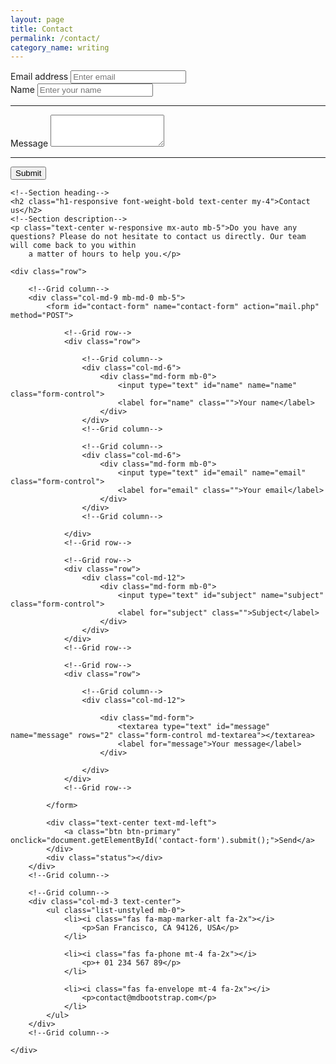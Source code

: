 ```yaml
---
layout: page
title: Contact
permalink: /contact/
category_name: writing
---
```


<form accept-charset="UTF-8" action="https://getform.io/f/d54fe01e-e018-434f-824b-5e6053c93989" method="POST" enctype="multipart/form-data" target="_blank">
          <div class="form-group">
            <label for="exampleInputEmail1" required="required">Email address</label>
            <input type="email" name="email" class="form-control" id="exampleInputEmail1" aria-describedby="emailHelp" placeholder="Enter email">
          </div>
          <div class="form-group">
            <label for="exampleInputName">Name</label>
            <input type="text" name="name" class="form-control" id="exampleInputName" placeholder="Enter your name" required="required">
          </div>
          <hr>
          <div class="form-group">
            <label for="exampleFormControlTextarea1">Message</label>
            <textarea class="form-control" id="exampleFormControlTextarea1" rows="3"></textarea>
          </div>
          <hr>
          <button type="submit" class="btn btn-primary">Submit</button>
        </form>

<!--Section: Contact v.2-->
<section class="mb-4">

    <!--Section heading-->
    <h2 class="h1-responsive font-weight-bold text-center my-4">Contact us</h2>
    <!--Section description-->
    <p class="text-center w-responsive mx-auto mb-5">Do you have any questions? Please do not hesitate to contact us directly. Our team will come back to you within
        a matter of hours to help you.</p>

    <div class="row">

        <!--Grid column-->
        <div class="col-md-9 mb-md-0 mb-5">
            <form id="contact-form" name="contact-form" action="mail.php" method="POST">

                <!--Grid row-->
                <div class="row">

                    <!--Grid column-->
                    <div class="col-md-6">
                        <div class="md-form mb-0">
                            <input type="text" id="name" name="name" class="form-control">
                            <label for="name" class="">Your name</label>
                        </div>
                    </div>
                    <!--Grid column-->

                    <!--Grid column-->
                    <div class="col-md-6">
                        <div class="md-form mb-0">
                            <input type="text" id="email" name="email" class="form-control">
                            <label for="email" class="">Your email</label>
                        </div>
                    </div>
                    <!--Grid column-->

                </div>
                <!--Grid row-->

                <!--Grid row-->
                <div class="row">
                    <div class="col-md-12">
                        <div class="md-form mb-0">
                            <input type="text" id="subject" name="subject" class="form-control">
                            <label for="subject" class="">Subject</label>
                        </div>
                    </div>
                </div>
                <!--Grid row-->

                <!--Grid row-->
                <div class="row">

                    <!--Grid column-->
                    <div class="col-md-12">

                        <div class="md-form">
                            <textarea type="text" id="message" name="message" rows="2" class="form-control md-textarea"></textarea>
                            <label for="message">Your message</label>
                        </div>

                    </div>
                </div>
                <!--Grid row-->

            </form>

            <div class="text-center text-md-left">
                <a class="btn btn-primary" onclick="document.getElementById('contact-form').submit();">Send</a>
            </div>
            <div class="status"></div>
        </div>
        <!--Grid column-->

        <!--Grid column-->
        <div class="col-md-3 text-center">
            <ul class="list-unstyled mb-0">
                <li><i class="fas fa-map-marker-alt fa-2x"></i>
                    <p>San Francisco, CA 94126, USA</p>
                </li>

                <li><i class="fas fa-phone mt-4 fa-2x"></i>
                    <p>+ 01 234 567 89</p>
                </li>

                <li><i class="fas fa-envelope mt-4 fa-2x"></i>
                    <p>contact@mdbootstrap.com</p>
                </li>
            </ul>
        </div>
        <!--Grid column-->

    </div>

</section>
<!--Section: Contact v.2-->
